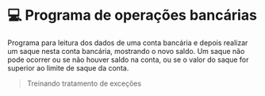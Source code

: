 # 💻 Programa de operações bancárias

Programa para leitura dos dados de uma conta bancária e depois realizar um
saque nesta conta bancária, mostrando o novo saldo. Um saque não pode ocorrer
ou se não houver saldo na conta, ou se o valor do saque for superior ao limite de
saque da conta. 

> Treinando tratamento de exceções